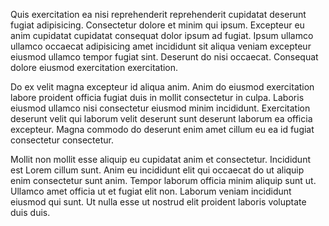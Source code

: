 Quis exercitation ea nisi reprehenderit reprehenderit cupidatat deserunt fugiat adipisicing. Consectetur dolore et minim qui ipsum. Excepteur eu anim cupidatat cupidatat consequat dolor ipsum ad fugiat. Ipsum ullamco ullamco occaecat adipisicing amet incididunt sit aliqua veniam excepteur eiusmod ullamco tempor fugiat sint. Deserunt do nisi occaecat. Consequat dolore eiusmod exercitation exercitation.

Do ex velit magna excepteur id aliqua anim. Anim do eiusmod exercitation labore proident officia fugiat duis in mollit consectetur in culpa. Laboris eiusmod ullamco nisi consectetur eiusmod minim incididunt. Exercitation deserunt velit qui laborum velit deserunt sunt deserunt laborum ea officia excepteur. Magna commodo do deserunt enim amet cillum eu ea id fugiat consectetur consectetur.

Mollit non mollit esse aliquip eu cupidatat anim et consectetur. Incididunt est Lorem cillum sunt. Anim eu incididunt elit qui occaecat do ut aliquip enim consectetur sunt anim. Tempor laborum officia minim aliquip sunt ut. Ullamco amet officia ut et fugiat elit non. Laborum veniam incididunt eiusmod qui sunt. Ut nulla esse ut nostrud elit proident laboris voluptate duis duis.